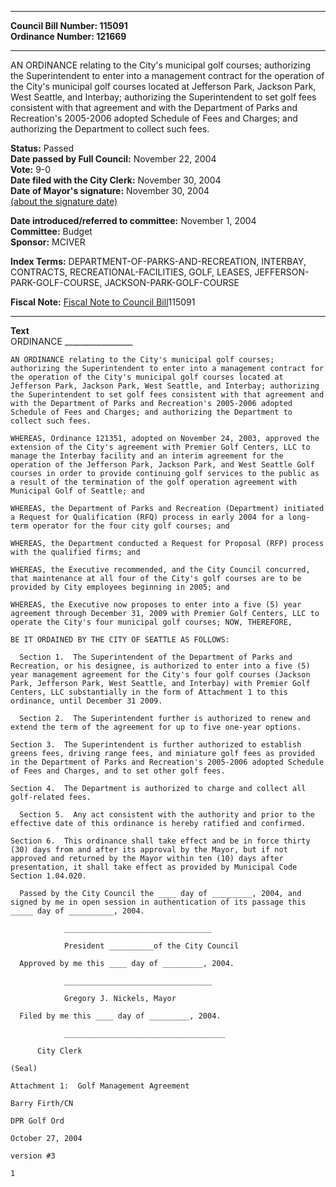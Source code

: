 * * * * *  
  
**Council Bill Number: [](#h0)[](#h2)115091**   
**Ordinance Number: 121669**  
  
* * * * *  
  
AN ORDINANCE relating to the City's municipal golf courses; authorizing the Superintendent to enter into a management contract for the operation of the City's municipal golf courses located at Jefferson Park, Jackson Park, West Seattle, and Interbay; authorizing the Superintendent to set golf fees consistent with that agreement and with the Department of Parks and Recreation's 2005-2006 adopted Schedule of Fees and Charges; and authorizing the Department to collect such fees.  
  
**Status:** Passed   
**Date passed by Full Council:** November 22, 2004   
**Vote:** 9-0   
**Date filed with the City Clerk:** November 30, 2004   
**Date of Mayor's signature:** November 30, 2004   
[(about the signature date)](/~public/approvaldate.htm)   
  
  
**Date introduced/referred to committee:** November 1, 2004   
**Committee:** Budget   
**Sponsor:** MCIVER   
  
**Index Terms:** DEPARTMENT-OF-PARKS-AND-RECREATION, INTERBAY, CONTRACTS, RECREATIONAL-FACILITIES, GOLF, LEASES, JEFFERSON-PARK-GOLF-COURSE, JACKSON-PARK-GOLF-COURSE  
  
**Fiscal Note:** [Fiscal Note to Council Bill](http://clerk.seattle.gov/~public/fnote/115091.htm)[](#h1)[](#h3)115091  
  
* * * * *  
  
**Text**  
    ORDINANCE _________________  
  
    AN ORDINANCE relating to the City's municipal golf courses;  
    authorizing the Superintendent to enter into a management contract for  
    the operation of the City's municipal golf courses located at  
    Jefferson Park, Jackson Park, West Seattle, and Interbay; authorizing  
    the Superintendent to set golf fees consistent with that agreement and  
    with the Department of Parks and Recreation's 2005-2006 adopted  
    Schedule of Fees and Charges; and authorizing the Department to  
    collect such fees.  
  
    WHEREAS, Ordinance 121351, adopted on November 24, 2003, approved the  
    extension of the City's agreement with Premier Golf Centers, LLC to  
    manage the Interbay facility and an interim agreement for the  
    operation of the Jefferson Park, Jackson Park, and West Seattle Golf  
    courses in order to provide continuing golf services to the public as  
    a result of the termination of the golf operation agreement with  
    Municipal Golf of Seattle; and  
  
    WHEREAS, the Department of Parks and Recreation (Department) initiated  
    a Request for Qualification (RFQ) process in early 2004 for a long-  
    term operator for the four city golf courses; and  
  
    WHEREAS, the Department conducted a Request for Proposal (RFP) process  
    with the qualified firms; and  
  
    WHEREAS, the Executive recommended, and the City Council concurred,  
    that maintenance at all four of the City's golf courses are to be  
    provided by City employees beginning in 2005; and  
  
    WHEREAS, the Executive now proposes to enter into a five (5) year  
    agreement through December 31, 2009 with Premier Golf Centers, LLC to  
    operate the City's four municipal golf courses; NOW, THEREFORE,  
  
    BE IT ORDAINED BY THE CITY OF SEATTLE AS FOLLOWS:  
  
      Section 1.  The Superintendent of the Department of Parks and  
    Recreation, or his designee, is authorized to enter into a five (5)  
    year management agreement for the City's four golf courses (Jackson  
    Park, Jefferson Park, West Seattle, and Interbay) with Premier Golf  
    Centers, LLC substantially in the form of Attachment 1 to this  
    ordinance, until December 31 2009.  
  
      Section 2.  The Superintendent further is authorized to renew and  
    extend the term of the agreement for up to five one-year options.  
  
    Section 3.  The Superintendent is further authorized to establish  
    greens fees, driving range fees, and miniature golf fees as provided  
    in the Department of Parks and Recreation's 2005-2006 adopted Schedule  
    of Fees and Charges, and to set other golf fees.  
  
    Section 4.  The Department is authorized to charge and collect all  
    golf-related fees.  
  
      Section 5.  Any act consistent with the authority and prior to the  
    effective date of this ordinance is hereby ratified and confirmed.  
  
    Section 6.  This ordinance shall take effect and be in force thirty  
    (30) days from and after its approval by the Mayor, but if not  
    approved and returned by the Mayor within ten (10) days after  
    presentation, it shall take effect as provided by Municipal Code  
    Section 1.04.020.  
  
      Passed by the City Council the ____ day of _________, 2004, and  
    signed by me in open session in authentication of its passage this  
    _____ day of __________, 2004.  
  
                _________________________________  
  
                President __________of the City Council  
  
      Approved by me this ____ day of _________, 2004.  
  
                _________________________________  
  
                Gregory J. Nickels, Mayor  
  
      Filed by me this ____ day of _________, 2004.  
  
                ____________________________________  
  
          City Clerk  
  
    (Seal)  
  
    Attachment 1:  Golf Management Agreement  
  
    Barry Firth/CN  
  
    DPR Golf Ord  
  
    October 27, 2004  
  
    version #3  
  
    1  
